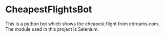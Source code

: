 # CheapestFlightsBot
This is a python bot which shows the cheapest flight from edreams.com.
The module used in this project is Selenium.
